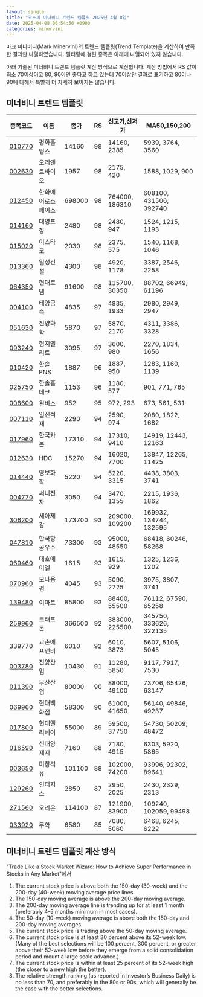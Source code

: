 ```yaml
---
layout: single
title: "코스피 미너비니 트렌드 템플릿 2025년 4월 8일"
date: 2025-04-08 06:54:56 +0900
categories: minervini
---
```

마크 미니버니(Mark Minervini)의 트렌드 템플릿(Trend Template)을 계산하여 만족한 결과만 나열하였습니다. 필터링에 걸린 종목은 아래에 나열되어 있지 않습니다.

아래 기술된 미너비니 트렌드 템플릿 계산 방식으로 계산합니다. 계산 방법에서 RS 값이 최소 70이상이고 80, 90이면 좋다고 하고 있는데 70이상만 결과로 표기하고 80이나 90에 대해서 특별히 더 자세히 보이지는 않습니다.

## 미너비니 트렌드 템플릿

|종목코드|이름|종가|RS|신고가,신저가|MA50,150,200|
|------|---|---|--|---------|------------|
|[010770](https://finance.daum.net/quotes/A010770)|평화홀딩스|14160|98|14160, 2385|5939, 3764, 3560|
|[002630](https://finance.daum.net/quotes/A002630)|오리엔트바이오|1957|98|2175, 420|1588, 1029, 900|
|[012450](https://finance.daum.net/quotes/A012450)|한화에어로스페이스|698000|98|764000, 186310|608100, 431506, 392740|
|[014160](https://finance.daum.net/quotes/A014160)|대영포장|2480|98|2480, 947|1524, 1215, 1193|
|[015020](https://finance.daum.net/quotes/A015020)|이스타코|2030|98|2375, 575|1540, 1168, 1046|
|[013360](https://finance.daum.net/quotes/A013360)|일성건설|4300|98|4920, 1178|3387, 2546, 2258|
|[064350](https://finance.daum.net/quotes/A064350)|현대로템|91600|98|115700, 30350|88702, 66949, 61196|
|[004100](https://finance.daum.net/quotes/A004100)|태양금속|4835|97|4835, 1933|2980, 2949, 2947|
|[051630](https://finance.daum.net/quotes/A051630)|진양화학|5870|97|5870, 2170|4311, 3386, 3328|
|[093240](https://finance.daum.net/quotes/A093240)|형지엘리트|3095|97|3600, 980|2270, 1834, 1656|
|[010420](https://finance.daum.net/quotes/A010420)|한솔PNS|1887|96|1887, 950|1283, 1160, 1139|
|[025750](https://finance.daum.net/quotes/A025750)|한솔홈데코|1153|96|1180, 577|901, 771, 765|
|[008600](https://finance.daum.net/quotes/A008600)|윌비스|952|95|972, 293|673, 561, 531|
|[007110](https://finance.daum.net/quotes/A007110)|일신석재|2290|94|2590, 974|2080, 1822, 1682|
|[017960](https://finance.daum.net/quotes/A017960)|한국카본|17310|94|17310, 9410|14919, 12443, 12163|
|[012630](https://finance.daum.net/quotes/A012630)|HDC|15270|94|16020, 7700|13847, 12265, 11425|
|[014440](https://finance.daum.net/quotes/A014440)|영보화학|5220|94|5220, 3315|4438, 3803, 3741|
|[004770](https://finance.daum.net/quotes/A004770)|써니전자|3050|94|3470, 1355|2215, 1936, 1862|
|[306200](https://finance.daum.net/quotes/A306200)|세아제강|173700|93|209000, 109200|169932, 134744, 132595|
|[047810](https://finance.daum.net/quotes/A047810)|한국항공우주|73300|93|95000, 48550|68418, 60246, 58268|
|[069460](https://finance.daum.net/quotes/A069460)|대호에이엘|1615|93|1615, 929|1325, 1236, 1202|
|[070960](https://finance.daum.net/quotes/A070960)|모나용평|4045|93|5090, 2725|3975, 3807, 3741|
|[139480](https://finance.daum.net/quotes/A139480)|이마트|85800|93|88400, 55500|76112, 67590, 65258|
|[259960](https://finance.daum.net/quotes/A259960)|크래프톤|366500|92|383000, 225500|345750, 333626, 322135|
|[339770](https://finance.daum.net/quotes/A339770)|교촌에프앤비|6010|92|6010, 3873|5607, 5106, 5045|
|[003780](https://finance.daum.net/quotes/A003780)|진양산업|10430|91|11280, 5850|9117, 7917, 7530|
|[011390](https://finance.daum.net/quotes/A011390)|부산산업|80000|90|88000, 49100|73706, 65426, 63147|
|[069960](https://finance.daum.net/quotes/A069960)|현대백화점|58300|90|61000, 41650|56140, 49846, 49237|
|[017800](https://finance.daum.net/quotes/A017800)|현대엘리베이|55000|89|59500, 37750|54730, 50209, 48472|
|[016590](https://finance.daum.net/quotes/A016590)|신대양제지|7160|88|7180, 4915|6303, 5920, 5865|
|[003650](https://finance.daum.net/quotes/A003650)|미창석유|101100|88|102000, 74200|93996, 92302, 89641|
|[129260](https://finance.daum.net/quotes/A129260)|인터지스|2850|87|2950, 2025|2430, 2329, 2313|
|[271560](https://finance.daum.net/quotes/A271560)|오리온|114100|87|121900, 83900|109240, 102059, 99498|
|[033920](https://finance.daum.net/quotes/A033920)|무학|6580|85|7080, 5060|6468, 6245, 6222|

## 미너비니 트렌드 템플릿 계산 방식

"Trade Like a Stock Market Wizard: How to Achieve Super Performance in Stocks in Any Market"에서

 1. The current stock price is above both the 150-day (30-week) and the 200-day (40-week) moving average price lines.
 1. The 150-day moving average is above the 200-day moving average.
 1. The 200-day moving average line is trending up for at least 1 month (preferably 4–5 months minimum in most cases).
 1. The 50-day (10-week) moving average is above both the 150-day and 200-day moving averages.
 1. The current stock price is trading above the 50-day moving average.
 1. The current stock price is at least 30 percent above its 52-week low. (Many of the best selections will be 100 percent, 300 percent, or greater above their 52-week low before they emerge from a solid consolidation period and mount a large scale advance.)
 1. The current stock price is within at least 25 percent of its 52-week high (the closer to a new high the better).
 1. The relative strength ranking (as reported in Investor’s Business Daily) is no less than 70, and preferably in the 80s or 90s, which will generally be the case with the better selections.
